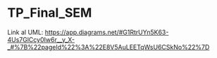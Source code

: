 # TP_Final_SEM

Link al UML: https://app.diagrams.net/#G1RtrUYn5K63-4Us7GlCcy0Iw6r__y_X-_#%7B%22pageId%22%3A%22E8V5AuLEETqWsU6CSkNo%22%7D



